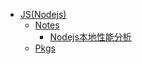 - [JS(Nodejs)](/langs/nodejs/README.md)
    - [Notes](#)
        - [Nodejs本地性能分析](/langs/nodejs/local-profile.md)
    - [Pkgs](#)
